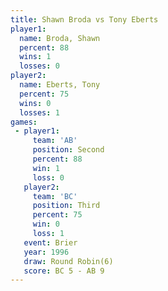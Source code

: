 ```yaml
---
title: Shawn Broda vs Tony Eberts
player1:            
  name: Broda, Shawn
  percent: 88       
  wins: 1           
  losses: 0         
player2:            
  name: Eberts, Tony
  percent: 75       
  wins: 0           
  losses: 1         
games:
 - player1:          
     team: 'AB'      
     position: Second
     percent: 88     
     win: 1          
     loss: 0         
   player2:         
     team: 'BC'     
     position: Third
     percent: 75    
     win: 0         
     loss: 1        
   event: Brier        
   year: 1996          
   draw: Round Robin(6)
   score: BC 5 - AB 9  
---
```

